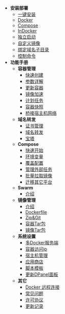 * **安装部署**
  * [一键安装](zh-cn/install/shell.md)
  * [Docker](zh-cn/install/docker.md)
  * [Compose](zh-cn/install/compose.md)
  * [InDocker](zh-cn/install/dind.md)
  * [独立启动](zh-cn/install/source.md)
  * [自定义镜像](zh-cn/install/build.md)
  * [绑定域名子目录](zh-cn/install/nginx-location.md)
  * [控制命令](zh-cn/install/ctrl.md)
* **功能手册**
  * **容器管理**
    * [快速创建](zh-cn/manual/container/create.md)
    <!-- * [关联容器](zh-cn/manual/container/create-link.md) -->
    <!-- * [基础镜像](zh-cn/manual/container/create-image.md) -->
    * [参数详解](zh-cn/manual/container/create-option.md)
    * [更新容器](zh-cn/manual/container/upgrade.md)
    * [镜像加速](zh-cn/manual/image/registry.md)
    * [计划任务](zh-cn/manual/container/cron.md)
    * [容器快照](zh-cn/manual/container/snapshot.md)
    * [桥接宿主机网络](zh-cn/manual/container/bind-host-network.md)
  * **域名转发**
    * [证书管理](zh-cn/manual/container/domain-cert.md)
    * [域名转发](zh-cn/manual/container/domain.md)
    * [宝塔](zh-cn/manual/container/domain-bt.md)
  * **Compose**
    * [快速开始](zh-cn/manual/compose/create.md)
    * [环境变量](zh-cn/manual/compose/env.md)
    * [覆盖配置](zh-cn/manual/compose/override.md)
    * [管理外部任务](zh-cn/manual/compose/external.md)
    * [批量拉取镜像](zh-cn/manual/compose/image-pull.md)
    * [迁移其它平台](zh-cn/manual/compose/third-party.md)
  * **Swarm**
    * [介绍](zh-cn/manual/swarm/quick.md)
  * **镜像管理**
    * [介绍](zh-cn/manual/image/create.md)
    * [Dockerfile](zh-cn/manual/image/create-dockerfile.md)
    * [Zip&Git](zh-cn/manual/image/create-zip.md)
    * [容器Tar包](zh-cn/manual/image/create-container.md)
    * [镜像Tar包](zh-cn/manual/image/create-image.md)
  * **系统设置**
    * [多Docker服务端](zh-cn/manual/setting/docker-env.md)
    * [容器访问ip](zh-cn/manual/setting/server.md)
    * [宿主机管理](zh-cn/manual/setting/host.md)
    * [应用商店](zh-cn/manual/setting/store.md)
    * [脚本模板](zh-cn/manual/setting/cron-template.md)
    * [更新DPanel面板](zh-cn/manual/setting/upgrade.md)
  * **其它**
    * [Docker 远程连接](zh-cn/manual/system/remote.md)
    * [常见问题](zh-cn/manual/system/qa.md)
    * [许可协议](zh-cn/manual/license)
    * [更新记录](zh-cn/manual/system/upgrade.md)